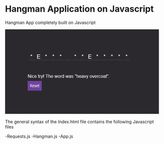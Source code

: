 # Hangman Application on Javascript
 Hangman App completely built on Javascript 
 
 <img src="images/cover.jpg">
 
 
The general syntax of the Index.html file contains the following Javascript files 

-Requests.js
-Hangman.js 
-App.js 

